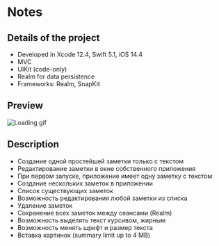 # Notes

## Details of the project
* Developed in Xcode 12.4, Swift 5.1, iOS 14.4
* MVC
* UIKit (code-only)
* Realm for data persistence
* Frameworks: Realm, SnapKit

## Preview
![Loading gif](https://media.giphy.com/media/D3jFYYwzuzo202qHVU/giphy-downsized-large.gif)

## Description
- Создание одной простейшей заметки только с текстом
- Редактирование заметки в окне собственного приложения
- При первом запуске, приложение имеет одну заметку с текстом
- Создание нескольких заметок в приложении
- Список существующих заметок
- Возможность редактирования любой заметки из списка
- Удаление заметок
- Сохранение всех заметок между сеансами (Realm)
- Возможность выделять текст курсивом, жирным 
- Возможность менять шрифт и размер текста
- Вставка картинок (summary limit up to 4 MB)
